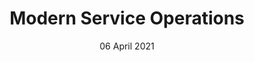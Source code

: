 ---
title: Modern Service Operations
date: 06 April 2021
time: 2:00pm - 3:30pm AEDT
standard_description: 'modern'
instructors: ['ronelv']
eventbrite_link: 'https://teams.microsoft.com/registration/v4j5cvGGr0GRqy180BHbRw,pr-8AgIhOkeyrQ9TNpVEag,mlpoWrUX6UetNMya96gqCw,EUT-xzRLBke74HqzGz-fXQ,KiQpgIOrrUydCrX0r4DtQw,6R_jIiT3cEGYMMlrsMrCQA?mode=read&tenantId=72f988bf-86f1-41af-91ab-2d7cd011db47'
survey_link: 'https://aka.ms/ftalive-modern-feedback'
content_link: 'https://aka.ms/ftalive-mod'
---